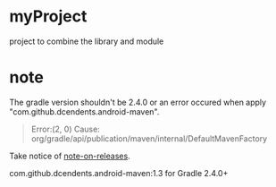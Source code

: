 # myProject
project to combine the library and module

# note

The gradle version shouldn't be 2.4.0 or an error occured when apply "com.github.dcendents.android-maven".
> Error:(2, 0) Cause: org/gradle/api/publication/maven/internal/DefaultMavenFactory

Take notice of [note-on-releases](https://github.com/dcendents/android-maven-gradle-plugin#note-on-releases).

com.github.dcendents.android-maven:1.3 for Gradle 2.4.0+

